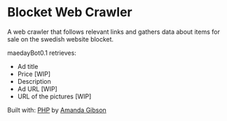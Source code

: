 # Blocket Web Crawler

A web crawler that follows relevant links and gathers data about items for sale on the swedish website blocket.

maedayBot0.1 retrieves:
- Ad title
- Price [WIP]
- Description
- Ad URL [WIP]
- URL of the pictures [WIP]


Built with: [PHP](https://github.com/php) by [Amanda Gibson](https://github.com/amandagibson)